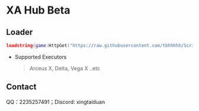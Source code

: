 # XA Hub Beta
## Loader
```lua
loadstring(game:HttpGet("https://raw.githubusercontent.com/tbhhhhh/Script/refs/heads/main/test](https://raw.githubusercontent.com/tbhhhhh/Script/refs/heads/main/test.lua"))()
```
* Supported Executors
    > Arceus X,
    Delta,
    Vega X
..etc
## Contact
QQ：2235257491；Discord: xingtaiduan
